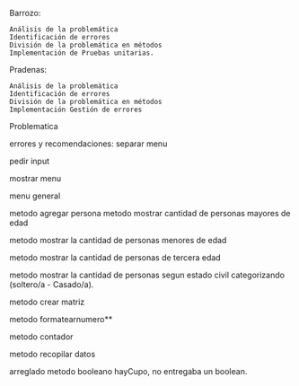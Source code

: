 Barrozo:

    Análisis de la problemática
    Identificación de errores
    División de la problemática en métodos
    Implementación de Pruebas unitarias.
Pradenas:

    Análisis de la problemática
    Identificación de errores
    División de la problemática en métodos
    Implementación Gestión de errores

Problematica

errores y recomendaciones:
separar menu

pedir input

mostrar menu

menu general

metodo agregar persona
metodo mostrar cantidad de personas mayores de edad

metodo mostrar la cantidad de personas menores de edad

metodo mostrar la cantidad de personas de tercera edad

metodo mostrar la cantidad de personas segun estado civil categorizando (soltero/a - Casado/a).

metodo crear matriz

metodo formatearnumero**

metodo contador

metodo recopilar datos

arreglado metodo booleano hayCupo, no entregaba un boolean.